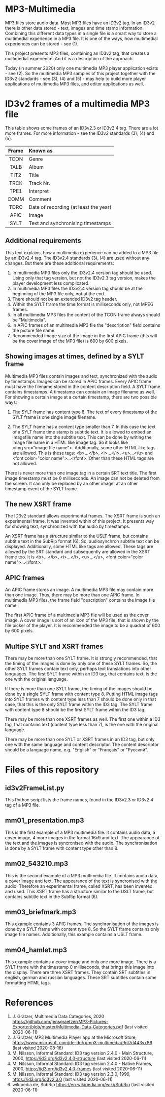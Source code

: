 # MP3-Multimedia
MP3 files store audio data. Most MP3 files have an ID3v2 tag. In an ID3v2 there is other data stored - text, images and time stamp information. Combining this different data types in a single file is a smart way to store a multimedial experience in a MP3 file. It is one of the ways, how multimedial experiences can be stored - see (1).

This project presents MP3 files, containing an ID3v2 tag, that creates a multimedial experience. And it is a description of the approach.

Today (in summer 2020) only one multimedia MP3 player application exists - see (2). So the multimedia MP3 samples of this project together with the ID3v2 standards - see (3), (4) and (5) - may help to build more player applications of multimedia MP3 files, and editor applications as well.

# ID3v2 frames of a multimedia MP3 file
This table shows some frames of an ID3v2.3 or ID3v2.4 tag. There are a lot more frames. For more information - see the ID3v2 standards (3), (4) and (5).

| Frame | Known as                               |
|:-----:|:-------------------------------------- |
| TCON  | Genre                                  |
| TALB  | Album                                  |
| TIT2  | Title                                  |
| TRCK  | Track Nr.                              |
| TPE1  | Interpret                              |
| COMM  | Comment                                |
| TDRC  | Date of recording (at least the year)  |
| APIC  | Image                                  |
| SYLT  | Text and synchronising timestamps      |

## Additional requirements
This text explains, how a multimedia experience can be added to a MP3 file by an ID3v2.4 tag. The ID3v2.4 standards (3), (4) are used without any changes. But there are these additional requirements:

1. In multimedia MP3 files only the ID3v2.4 version tag should be used. Using only that tag version, but not the ID3v2.3 tag version, makes the player development less complicated.
2. In multimedia MP3 files the  ID3v2.4 version tag should be at the beginning of the MP3 file only, not at the end.
3. There should not be an extended ID3v2 tag header.
4. Within the SYLT frame the time format is milliseconds only, not MPEG frames.
5. In all multimedia MP3 files the content of the TCON frame always should be "Multimedia". 
6. In APIC frames of an multimedia MP3 file the "description" field contains the picture file name.
7. Recommended image size of the image in the first APIC frame (this will be the cover image of the MP3 file) is 600 by 600 pixels. 

## Showing images at times, defined by a SYLT frame

Multimedia MP3 files contain images and text, synchronized with the audio by timestamps. Images can be stored in APIC frames. Every APIC frame must have the filename stored in the content description field. A SYLT frame contains timestamps. A timestamp can contain an image filename as well. For showing a certain image at a certain timestamp, there are two possible ways:

1. The SYLT frame has content type 8. The text of every timestamp of the SYLT frame is one single image filename.

2. The SYLT frame has a content type smaller than 7. In this case the text of a SYLT frame time stamp is subtitle text. It is allowed to embed an imagefile name into the subtitle text. This can be done by writing the image file name in a HTML like image tag. So it looks like &lt;img src="image file name"&gt;. Additionally, some other HTML like tags are allowed. This is these tags: &lt;b&gt;...&lt;/b&gt;, &lt;i&gt;...&lt;/i&gt;, &lt;u&gt;...&lt;/u&gt; and &lt;font color="color name"&gt;...&lt;/font&gt;. Other than these HTML tags are not allowed.

There is never more than one image tag in a certain SRT text title. The first image timestamp must be 0 milliseconds. An image can not be deleted from the screen. It can only be replaced by an other image, at an other timestamp event of the SYLT frame.

## The new XSRT frame

The ID3v2 standard allows experimental frames. The XSRT frame is such an experimental frame. It was invented within of this project. It presents way for showing text, synchronized with the audio by timestamps.

An XSRT frame has a structure similar to the USLT frame, but contains subtitle text in the SubRip format (6). So, audiosynchron subtitle text can be displayed. Additionally, some HTML like tags are allowed. These tags are allowed by the SRT standard and subsequently are allowed in the XSRT frame too. It is &lt;b&gt;...&lt;/b&gt;, &lt;i&gt;...&lt;/i&gt;, &lt;u&gt;...&lt;/u&gt;, &lt;font color="color name"&gt;...&lt;/font&gt;. 

## APIC frames

An APIC frame stores an image. A multimedia MP3 file may contain more than one image. Thus, there may be more than one APIC frame. In multimedia MP3 files, the frame field "description" contains the image file name.

The first APIC frame of a multimedia MP3 file will be used as the cover image. A cover image is sort of an icon of the MP3 file, that is shown by the file picker of the player. It is recommended the image to be a quadrat of 600 by 600 pixels. 

## Multipe SYLT and XSRT frames

There may be more than one SYLT frame. It is strongly recommended, that the timing of the images is done by only one of these SYLT frames. So, the other SYLT frames contain text only, perhaps text translations into other languages. The first SYLT frame within an ID3 tag, that contains text, is the one with the original language. 

If there is more than one SYLT frame, the timing of the images should be done by a single SYLT frame with content type 8. Putting HTML image tags into SYLT frames with content type less than 7 should be done only in that case, that this is the only SYLT frame within the ID3 tag. The SYLT frame with content type 8 should be the first SYLT frame within the ID3 tag.

There may be more than one XSRT frames as well. The first one within a ID3 tag, that contains text (content type less than 7), is the one with the original language.

There may be more than one SYLT or XSRT frames in an ID3 tag, but only one with the same language and content descriptor. The content descriptor should be a language name, e.g.  "English" or "Français" or "Русский".

# Files of this repository

## id3v2FrameList.py
This Python script lists the frame names, found in the ID3v2.3 or ID3v2.4 tag of a MP3 file.

## mm01_presentation.mp3
This is the first example of a MP3 multimedia file. It contains audio data, a cover image, 4 more images in the format 16x9 and text. The appearance of the text and the images is syncronised with the audio. The synchronisation is done by a SYLT frame with content type other than 8.

## mm02_543210.mp3
This is the second example of a MP3 multimedia file. It contains audio data, a cover image and text. The appearance of the text is syncronised with the audio. Therefore an experimental frame, called XSRT, has been invented and used. This XSRT frame has a structure similar to the USLT frame, but contains subtitle text in the SubRip format (6).

## mm03_briefmark.mp3
This example contains 3 APIC frames. The synchronisation of the images is done by a SYLT frame with content type 8. So the SYLT frame contains only image file names. Additionally, this example contains a USLT frame.

## mm04_hamlet.mp3
This example contains a cover image and only one more image. There is a SYLT frame with the timestamp 0 milliseconds, that brings this image into the display. There are three XSRT frames. They contain SRT subtitles in english, german and russian languages. These SRT subtitles contain some formatting HTML tags.

# References
1. J. Grätzer, Multimedia Data Categories, 2020
https://github.com/jensgraetzer/MP3-Pictures-Exporter/blob/master/Multimedia-Data-Categories.pdf (last visited 2020-06-11)
2. J. Grätzer, MP3 Multimedia Player app at the Microsoft Store,
https://www.microsoft.com/de-de/p/mp3-multimedia/9nt7d443vx86 (last visited 2020-08-16)
3. M. Nilsson, Informal Standard: ID3 tag version 2.4.0 - Main Structure, 2000,
https://id3.org/id3v2.4.0-structure (last visited 2020-06-11)
4. M. Nilsson, Informal Standard: ID3 tag version 2.4.0 - Native Frames, 2000,
https://id3.org/id3v2.4.0-frames (last visited 2020-06-11) 
5. M. Nilsson, Informal Standard: ID3 tag version 2.3.0, 1999,
https://id3.org/id3v2.3.0 (last visited 2020-06-11) 
6. wikipedia.de, SubRip
https://en.wikipedia.org/wiki/SubRip (last visited 2020-06-11)

